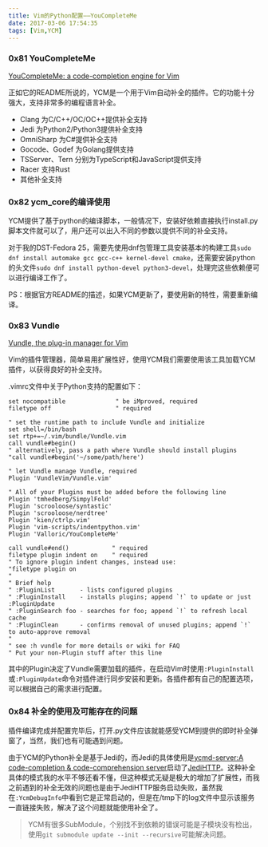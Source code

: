 ```yaml
---
title: Vim的Python配置——YouCompleteMe
date: 2017-03-06 17:54:35
tags: [Vim,YCM]
---
```


### 0x81 YouCompleteMe

[YouCompleteMe: a code-completion engine for Vim](https://github.com/Valloric/YouCompleteMe)

正如它的README所说的，YCM是一个用于Vim自动补全的插件。它的功能十分强大，支持非常多的编程语言补全。

* Clang 为C/C++/OC/OC++提供补全支持
* Jedi 为Python2/Python3提供补全支持
* OmniSharp 为C#提供补全支持
* Gocode、Godef 为Golang提供支持
* TSServer、Tern 分别为TypeScript和JavaScript提供支持
* Racer 支持Rust
* 其他补全支持

### 0x82 ycm_core的编译使用

YCM提供了基于python的编译脚本，一般情况下，安装好依赖直接执行install.py脚本文件就可以了，用户还可以出入不同的参数以提供不同的补全支持。

对于我的DST-Fedora 25，需要先使用dnf包管理工具安装基本的构建工具`sudo dnf install automake gcc gcc-c++ kernel-devel cmake`，还需要安装python的头文件`sudo dnf install python-devel python3-devel`，处理完这些依赖便可以进行编译工作了。

PS：根据官方README的描述，如果YCM更新了，要使用新的特性，需要重新编译。

<!--more-->

### 0x83 Vundle

[Vundle, the plug-in manager for Vim](https://github.com/VundleVim/Vundle.vim)

Vim的插件管理器，简单易用扩展性好，使用YCM我们需要使用该工具加载YCM插件，以获得良好的补全支持。

.vimrc文件中关于Python支持的配置如下：

```vim
set nocompatible              " be iMproved, required
filetype off                  " required

" set the runtime path to include Vundle and initialize
set shell=/bin/bash
set rtp+=~/.vim/bundle/Vundle.vim
call vundle#begin()
" alternatively, pass a path where Vundle should install plugins
"call vundle#begin('~/some/path/here')

" let Vundle manage Vundle, required
Plugin 'VundleVim/Vundle.vim'

" All of your Plugins must be added before the following line
Plugin 'tmhedberg/SimpylFold'
Plugin 'scrooloose/syntastic'
Plugin 'scrooloose/nerdtree'
Plugin 'kien/ctrlp.vim'
Plugin 'vim-scripts/indentpython.vim'
Plugin 'Valloric/YouCompleteMe'

call vundle#end()            " required
filetype plugin indent on    " required
" To ignore plugin indent changes, instead use:
"filetype plugin on
"
" Brief help
" :PluginList       - lists configured plugins
" :PluginInstall    - installs plugins; append `!` to update or just :PluginUpdate
" :PluginSearch foo - searches for foo; append `!` to refresh local cache
" :PluginClean      - confirms removal of unused plugins; append `!` to auto-approve removal
"
" see :h vundle for more details or wiki for FAQ
" Put your non-Plugin stuff after this line
```

其中的Plugin决定了Vundle需要加载的插件，在启动Vim时使用`:PluginInstall`或`:PluginUpdate`命令对插件进行同步安装和更新。各插件都有自己的配置选项，可以根据自己的需求进行配置。

### 0x84 补全的使用及可能存在的问题

插件编译完成并配置完毕后，打开.py文件应该就能感受YCM到提供的即时补全弹窗了，当然，我们也有可能遇到问题。

由于YCM的Python补全是基于Jedi的，而Jedi的具体使用是[ycmd-server:A code-completion & code-comprehension server](https://github.com/Valloric/ycmd)启动了[JediHTTP](https://github.com/vheon/JediHTTP)。这种补全具体的模式我的水平不够还看不懂，但这种模式无疑是极大的增加了扩展性，而我之前遇到的补全无效的问题也是由于JediHTTP服务启动失败，虽然我在`:YcmDebugInfo`中看到它是正常启动的，但是在/tmp下的log文件中显示该服务一直链接失败，解决了这个问题就能使用补全了。

> YCM有很多SubModule，个别找不到依赖的错误可能是子模块没有检出，使用`git submodule update --init --recursive`可能解决问题。
